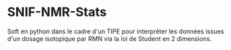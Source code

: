 # SNIF-NMR-Stats
Soft en python dans le cadre d'un TIPE pour interpréter les données issues d'un dosage isotopique par RMN via la loi de Student en 2 dimensions.
